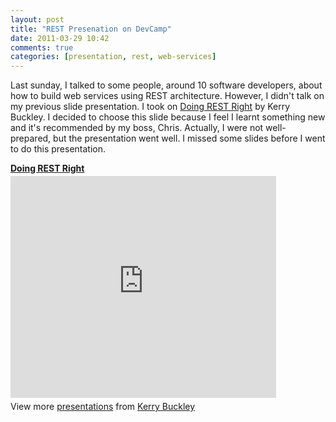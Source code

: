 ```yaml
---
layout: post
title: "REST Presenation on DevCamp"
date: 2011-03-29 10:42
comments: true
categories: [presentation, rest, web-services]
---
```

Last sunday, I talked to some people, around 10 software developers, about how to build web services using REST architecture. However, I didn't talk on my previous slide presentation. I took on [Doing REST Right](http://chamnapchhorn.blogspot.com/2011/03/www.slideshare.net/kjbuckley/doing-rest-right-3385800) by Kerry Buckley. I decided to choose this slide because I feel I learnt something new and it's recommended by my boss, Chris. Actually, I were not well-prepared, but the presentation went well. I missed some slides before I went to do this presentation.

<div style="width:425px" id="__ss_3385800"> <strong style="display:block;margin:12px 0 4px"><a href="http://www.slideshare.net/kjbuckley/doing-rest-right-3385800" title="Doing REST Right" target="_blank">Doing REST Right</a></strong> <iframe src="http://www.slideshare.net/slideshow/embed_code/3385800" width="425" height="355" frameborder="0" marginwidth="0" marginheight="0" scrolling="no"></iframe> <div style="padding:5px 0 12px"> View more <a href="http://www.slideshare.net/" target="_blank">presentations</a> from <a href="http://www.slideshare.net/kjbuckley" target="_blank">Kerry Buckley</a> </div> </div>
